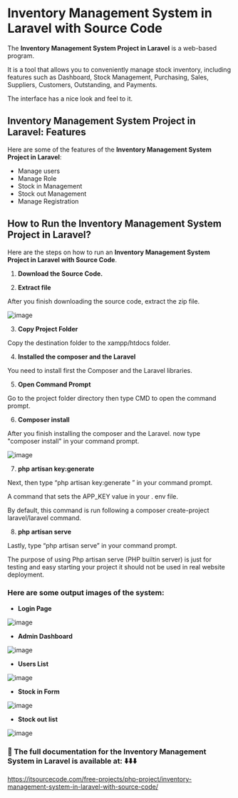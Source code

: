 # Inventory Management System in Laravel with Source Code

The **Inventory Management System Project in Laravel** is a web-based program.

It is a tool that allows you to conveniently manage stock inventory, including features such as Dashboard, Stock Management, Purchasing, Sales, Suppliers, Customers, Outstanding, and Payments.

The interface has a nice look and feel to it.

## Inventory Management System Project in Laravel: Features
Here are some of the features of the **Inventory Management System Project in Laravel**:

* Manage users
* Manage Role
* Stock in Management
* Stock out Management
* Manage Registration

## How to Run the Inventory Management System Project in Laravel?

Here are the steps on how to run an **Inventory Management System Project in Laravel with Source Code**.

1. **Download the Source Code.**

2. **Extract file**

After you finish downloading the source code, extract the zip file.

![image](https://github.com/user-attachments/assets/19a4047a-3747-4ba0-b4fe-10180b7da445)

3. **Copy Project Folder**

Copy the destination folder to the xampp/htdocs folder.

4. **Installed the composer and the Laravel**

You need to install first the Composer and the Laravel libraries.

5. **Open Command Prompt**

Go to the project folder directory then type CMD to open the command prompt.

6. **Composer install**

After you finish installing the composer and the Laravel. now type "composer install" in your command prompt.

![image](https://github.com/user-attachments/assets/8efddb08-da95-41fa-8b53-f7eee0380458)

7. **php artisan key:generate**

Next, then type “php artisan key:generate ” in your command prompt. 

A command that sets the APP_KEY value in your . env file. 

By default, this command is run following a composer create-project laravel/laravel command.

8. **php artisan serve**

Lastly, type “php artisan serve” in your command prompt. 

The purpose of using Php artisan serve (PHP builtin server) is just for testing and easy starting your project it should not be used in real website deployment.


### Here are some output images of the system:

* **Login Page**

![image](https://github.com/user-attachments/assets/54ba54cb-7f0b-4a3c-8eee-780c33869dde)

* **Admin Dashboard**

![image](https://github.com/user-attachments/assets/eaad8424-9e20-441f-a64c-3135f694bbe8)

* **Users List**

![image](https://github.com/user-attachments/assets/2ce301d4-f3fc-419f-9854-f771b84ac2dd)

* **Stock in Form**

![image](https://github.com/user-attachments/assets/0cffb2a0-bf3b-4506-80ee-be4861b987a6)

* **Stock out list**

![image](https://github.com/user-attachments/assets/152da74b-b84c-4e9c-bc4c-b7a24276219e)


### 📌 The full documentation for the Inventory Management System in Laravel is available at: ⬇️⬇️⬇️

https://itsourcecode.com/free-projects/php-project/inventory-management-system-in-laravel-with-source-code/
